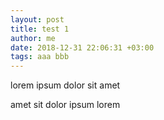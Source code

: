 ```yaml
---
layout: post
title: test 1
author: me
date: 2018-12-31 22:06:31 +03:00
tags: aaa bbb
---
```


lorem ipsum dolor sit amet

amet sit dolor ipsum lorem
